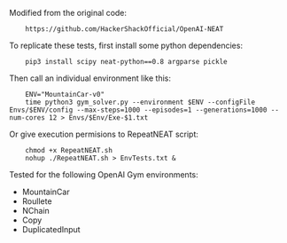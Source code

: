 Modified from the original code:
```
    https://github.com/HackerShackOfficial/OpenAI-NEAT
```

To replicate these tests, first install some python dependencies:

```
    pip3 install scipy neat-python==0.8 argparse pickle
```

Then call an individual environment like this:
```
    ENV="MountainCar-v0"
    time python3 gym_solver.py --environment $ENV --configFile Envs/$ENV/config --max-steps=1000 --episodes=1 --generations=1000 --num-cores 12 > Envs/$Env/Exe-$1.txt
```

Or give execution permisions to RepeatNEAT script:
```
    chmod +x RepeatNEAT.sh
    nohup ./RepeatNEAT.sh > EnvTests.txt &
```

Tested for the following OpenAI Gym environments:
- MountainCar
- Roullete
- NChain
- Copy
- DuplicatedInput
